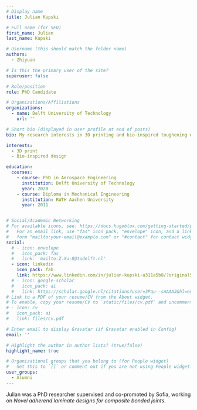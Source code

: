 ```yaml
---
# Display name
title: Julian Kupski

# Full name (for SEO)
first_name: Julian
last_name: Kupski

# Username (this should match the folder name)
authors:
  - Zhiyuan

# Is this the primary user of the site?
superuser: false

# Role/position
role: PhD Candidate

# Organizations/Affiliations
organizations:
  - name: Delft University of Technology
    url: ''

# Short bio (displayed in user profile at end of posts)
bio: My research interests in 3D printing and bio-inspired toughening designs.

interests:
  - 3D print
  - Bio-inspired design

education:
  courses:
    - course: PhD in Aerospace Engineering
      institution: Delft University of Technology
      year: 2020
    - course: Diploma in Mechanical Engineering
      institution: RWTH Aachen University
      year: 2011


# Social/Academic Networking
# For available icons, see: https://docs.hugoblox.com/getting-started/page-builder/#icons
#   For an email link, use "fas" icon pack, "envelope" icon, and a link in the
#   form "mailto:your-email@example.com" or "#contact" for contact widget.
social:
  # - icon: envelope
  #   icon_pack: fas
  #   link: 'mailto:Z.Xu-8@tudelft.nl'
  - icon: linkedin
    icon_pack: fab
    link: https://www.linkedin.com/in/julian-kupski-a311a5b8/?originalSubdomain=ch
  # - icon: google-scholar
  #   icon_pack: ai
  #   link: https://scholar.google.nl/citations?user=3Pqu--sAAAAJ&hl=en
# Link to a PDF of your resume/CV from the About widget.
# To enable, copy your resume/CV to `static/files/cv.pdf` and uncomment the lines below.
# - icon: cv
#   icon_pack: ai
#   link: files/cv.pdf

# Enter email to display Gravatar (if Gravatar enabled in Config)
email: ''

# Highlight the author in author lists? (true/false)
highlight_name: true

# Organizational groups that you belong to (for People widget)
#   Set this to `[]` or comment out if you are not using People widget.
user_groups:
  - Alumni
---
```


Julian was a PhD researcher supervised and co-promoted by Sofia, working on *Novel adherend laminate
designs for composite bonded joints*.
